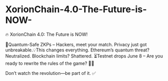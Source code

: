 # XorionChain-4.0-The-Future-is-NOW-
🔥 XorionChain 4.0: The Future is NOW!

🔐Quantum-Safe ZKPs – Hackers, meet your match. Privacy just got unbreakable.💡This changes everything. Ethereum’s quantum threat? Neutralized. Blockchain limits? Shattered.
⏳Testnet drops June 8 – Are you ready to rewrite the rules of the game? 🌌🚨

Don’t watch the revolution—be part of it. ✅
